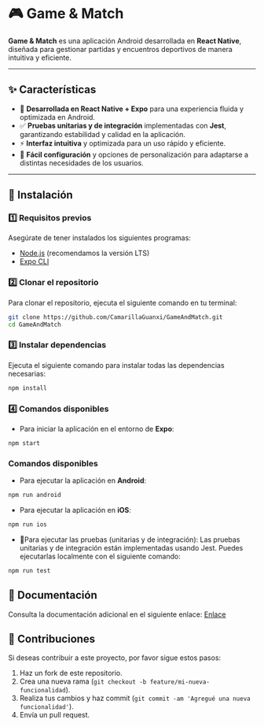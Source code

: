 # 🎮 Game & Match

**Game & Match** es una aplicación Android desarrollada en **React Native**, diseñada para gestionar partidas y encuentros deportivos de manera intuitiva y eficiente.

---

## ✨ Características

- 📱 **Desarrollada en React Native + Expo** para una experiencia fluida y optimizada en Android.
- ✅ **Pruebas unitarias y de integración** implementadas con **Jest**, garantizando estabilidad y calidad en la aplicación.
- ⚡ **Interfaz intuitiva** y optimizada para un uso rápido y eficiente.
- 🚀 **Fácil configuración** y opciones de personalización para adaptarse a distintas necesidades de los usuarios.

---

## 🚀 Instalación

### 1️⃣ Requisitos previos

Asegúrate de tener instalados los siguientes programas:

- [Node.js](https://nodejs.org/) (recomendamos la versión LTS)
- [Expo CLI](https://docs.expo.dev/get-started/installation/)

### 2️⃣ Clonar el repositorio

Para clonar el repositorio, ejecuta el siguiente comando en tu terminal:

```bash
git clone https://github.com/CamarillaGuanxi/GameAndMatch.git
cd GameAndMatch
```
### 3️⃣ Instalar dependencias

Ejecuta el siguiente comando para instalar todas las dependencias necesarias:

```bash
npm install
```
### 4️⃣ Comandos disponibles

- Para iniciar la aplicación en el entorno de **Expo**:

```bash
npm start
```
### Comandos disponibles

- Para ejecutar la aplicación en **Android**:

```bash
npm run android
```
- Para ejecutar la aplicación en **iOS**:

```bash
npm run ios
```
- 🧪Para ejecutar las pruebas (unitarias y de integración):
  Las pruebas unitarias y de integración están implementadas usando Jest. Puedes ejecutarlas localmente con el siguiente comando:
```bash
npm run test
```
## 📄 Documentación
Consulta la documentación adicional en el siguiente enlace:
[Enlace](https://riunet.upv.es/bitstream/handle/10251/206917/Dominguez%20-%20GameAndMatch%20Una%20aplicacion%20movil%20para%20encontrar%20jugadores.pdf?sequence=1&isAllowed=y)

## 💬 Contribuciones

Si deseas contribuir a este proyecto, por favor sigue estos pasos:

1. Haz un fork de este repositorio.
2. Crea una nueva rama (`git checkout -b feature/mi-nueva-funcionalidad`).
3. Realiza tus cambios y haz commit (`git commit -am 'Agregué una nueva funcionalidad'`).
4. Envía un pull request.

